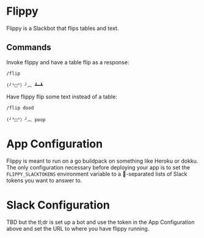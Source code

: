 # Flippy
Flippy is a Slackbot that flips tables and text.

## Commands
Invoke flippy and have a table flip as a response:

`/flip`

`(╯°□°）╯︵ ┻━┻`

Have flippy flip some text instead of a table:

`/flip dood`

`(╯°□°）╯︵ poop`

# App Configuration
Flippy is meant to run on a go buildpack on something like Heroku or dokku. The only configuration necessary before deploying your app is to set the `FLIPPY_SLACKTOKENS` environment variable to a 💩-separated lists of Slack tokens you want to answer to.

# Slack Configuration
TBD but the tl;dr is set up a bot and use the token in the App Configuration above and set the URL to where you have flippy running.
